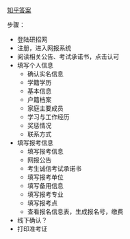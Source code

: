 
[知乎答案](https://www.zhihu.com/question/486727083/answer/2120285366)

步骤：
- 登陆研招网
- 注册，进入网报系统
- 阅读相关公告、考试承诺书，点击认可
- 填写个人信息
	- 确认实名信息
	- 学籍学历
	- 基本信息
	- 户籍档案
	- 家庭主要成员
	- 学习与工作经历
	- 奖惩情况
	- 联系方式
- 填写报考信息
	- 填写报考信息
	- 网报公告
	- 考生诚信考试承诺书
	- 填写报考单位
	- 填写备用信息
	- 填写报考专业
	- 填写报考点
	- 查看报名信息表，生成报名号，缴费
- 线下确认？
- 打印准考证